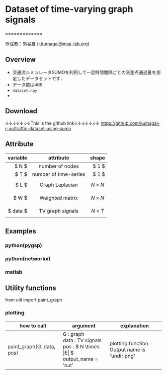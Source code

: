 <script type="text/javascript" async src="https://cdnjs.cloudflare.com/ajax/libs/mathjax/2.7.7/MathJax.js?config=TeX-MML-AM_CHTML">
</script>
<script type="text/x-mathjax-config">
 MathJax.Hub.Config({
 tex2jax: {
 inlineMath: [['$', '$'] ],
 displayMath: [ ['$$','$$'], ["\\[","\\]"] ]
 }
 });
</script>

# Dataset of time-varying graph signals 

=============

作成者：熊谷塁 (r.kumagai@msp-lab.org)

## Overview
- 交通流シミュレータSUMOを利用して一定時間間隔ごとの交差点通過量を測定したデータセットです．
- データ数は465
- `dataset.npy`
- 



## Download
↓↓↓↓↓↓↓This is the github link↓↓↓↓↓↓↓
https://github.com/kumagai-r-ou/traffic-dataset-using-sumo

## Attribute

| variable | attribute | shape |
| -------: | :-------: | ----: |
| $ N $ | number of nodes | $ 1 $ |
| $ T $ | number of time-series | $ 1 $ |
| $ L $ | Graph Laplacian | $$ N \times N $$ |
| $ W $ | Weighted matrix | $$ N \times N $$ |
| $ data $ | TV graph signals | $$ N \times T $$ |

## Examples

### python(pygsp)

### python(networkx)

### matlab


## Utility functions

from util import paint_graph

### plotting

| how to call | argument | explanation |
| ----------- | -------- | ----------- |
| paint_graph(G. data, pos) | G : graph <br> data : TV signals <br> pos : $ N \times \|E\| $ <br> output_name = 'out' | plotting function. <br> Output name is 'undir.png' |

